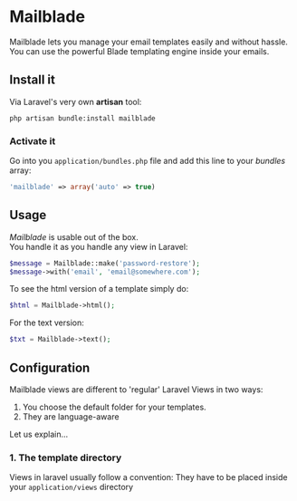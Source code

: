 Mailblade
=========

Mailblade lets you manage your email templates easily and without hassle.  
You can use the powerful Blade templating engine inside your emails.

## Install it
Via Laravel's very own **artisan** tool:  
```
php artisan bundle:install mailblade
```

### Activate it
Go into you `application/bundles.php` file and add this line to your *bundles* array:

```php
'mailblade' => array('auto' => true)
```

## Usage
*Mailblade* is usable out of the box.  
You handle it as you handle any view in Laravel:

```php
$message = Mailblade::make('password-restore');
$message->with('email', 'email@somewhere.com');
```

To see the html version of a template simply do:

```php
$html = Mailblade->html();
```

For the text version:

```php
$txt = Mailblade->text();
```

## Configuration
Mailblade views are different to 'regular' Laravel Views in two ways:
1. You choose the default folder for your templates.
2. They are language-aware

Let us explain...

### 1. The template directory
Views in laravel usually follow a convention: They have to be placed inside your `application/views` directory
